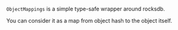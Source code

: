 `ObjectMappings` is a simple type-safe wrapper around rocksdb.

You can consider it as a map from object hash to the object itself.
